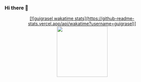 ### Hi there 👋

<div align="center">
  <a href="https://github.com/guigrasel">
  [![guigrasel wakatime stats](https://github-readme-stats.vercel.app/api/wakatime?username=guigrasel)]
  <img height="165em" src="https://github-readme-stats.vercel.app/api?username=guigrasel&show_icons=true&theme=dark&&count_private=true"/>
  
</div>
